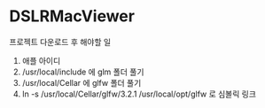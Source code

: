 # DSLRMacViewer


프로젝트 다운로드 후 해야할 일
1. 애플 아이디
2. /usr/local/include 에 glm 폴더 풀기 
3. /usr/local/Cellar 에 glfw 폴더 풀기 
4. ln -s /usr/local/Cellar/glfw/3.2.1 /usr/local/opt/glfw 로 심볼릭 링크 
